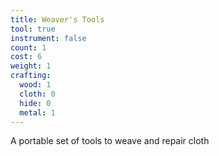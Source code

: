 ```yaml
---
title: Weaver's Tools
tool: true
instrument: false
count: 1
cost: 6
weight: 1
crafting:
  wood: 1
  cloth: 0
  hide: 0
  metal: 1
---
```


A portable set of tools to weave and repair cloth
